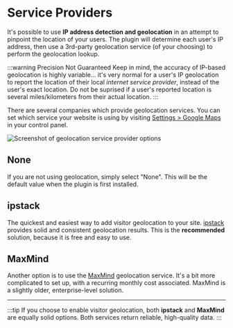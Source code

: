 # Service Providers



It's possible to use **IP address detection and geolocation** in an attempt to pinpoint the location of your users. The plugin will determine each user's IP address, then use a 3rd-party geolocation service (of your choosing) to perform the geolocation lookup.

:::warning Precision Not Guaranteed
Keep in mind, the accuracy of IP-based geolocation is highly variable... it's very normal for a user's IP geolocation to report the location of their local _internet service provider_, instead of the user's exact location. Do not be suprised if a user's reported location is several miles/kilometers from their actual location.
:::

There are several companies which provide geolocation services. You can set which service your website is using by visiting [Settings > Google Maps](/settings/#visitor-geolocation) in your control panel.

<img class="dropshadow" :src="$withBase('/images/settings/visitor-geolocation.png')" alt="Screenshot of geolocation service provider options">

## None

If you are not using geolocation, simply select "None". This will be the default value when the plugin is first installed.

## ipstack

The quickest and easiest way to add visitor geolocation to your site. [ipstack](https://ipstack.com/) provides solid and consistent geolocation results. This is the **recommended** solution, because it is free and easy to use.

## MaxMind

Another option is to use the [MaxMind](https://www.maxmind.com/) geolocation service. It's a bit more complicated to set up, with a recurring monthly cost associated. MaxMind is a slightly older, enterprise-level solution.

<hr>

:::tip
If you choose to enable visitor geolocation, both **ipstack** and **MaxMind** are equally solid options. Both services return reliable, high-quality data.
:::
